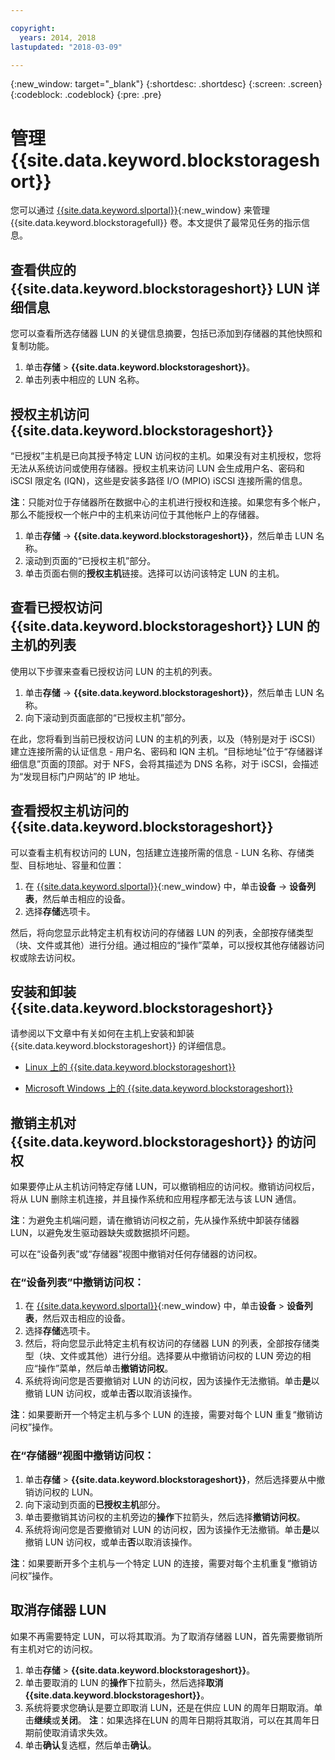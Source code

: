 ```yaml
---

copyright:
  years: 2014, 2018
lastupdated: "2018-03-09"

---
```

{:new_window: target="_blank"}
{:shortdesc: .shortdesc}
{:screen: .screen}
{:codeblock: .codeblock}
{:pre: .pre}

# 管理 {{site.data.keyword.blockstorageshort}}

您可以通过 [{{site.data.keyword.slportal}}](https://control.softlayer.com/){:new_window} 来管理 {{site.data.keyword.blockstoragefull}} 卷。本文提供了最常见任务的指示信息。

## 查看供应的 {{site.data.keyword.blockstorageshort}} LUN 详细信息

您可以查看所选存储器 LUN 的关键信息摘要，包括已添加到存储器的其他快照和复制功能。

1. 单击**存储** > **{{site.data.keyword.blockstorageshort}}**。
2. 单击列表中相应的 LUN 名称。

## 授权主机访问 {{site.data.keyword.blockstorageshort}}

“已授权”主机是已向其授予特定 LUN 访问权的主机。如果没有对主机授权，您将无法从系统访问或使用存储器。授权主机来访问 LUN 会生成用户名、密码和 iSCSI 限定名 (IQN)，这些是安装多路径 I/O (MPIO) iSCSI 连接所需的信息。

**注**：只能对位于存储器所在数据中心的主机进行授权和连接。如果您有多个帐户，那么不能授权一个帐户中的主机来访问位于其他帐户上的存储器。

1. 单击**存储** -> **{{site.data.keyword.blockstorageshort}}**，然后单击 LUN 名称。
2. 滚动到页面的“已授权主机”部分。
3. 单击页面右侧的**授权主机**链接。选择可以访问该特定 LUN 的主机。

 

## 查看已授权访问 {{site.data.keyword.blockstorageshort}} LUN 的主机的列表

使用以下步骤来查看已授权访问 LUN 的主机的列表。

1. 单击**存储** -> **{{site.data.keyword.blockstorageshort}}**，然后单击 LUN 名称。
2. 向下滚动到页面底部的“已授权主机”部分。

在此，您将看到当前已授权访问 LUN 的主机的列表，以及（特别是对于 iSCSI）建立连接所需的认证信息 - 用户名、密码和 IQN 主机。“目标地址”位于“存储器详细信息”页面的顶部。对于 NFS，会将其描述为 DNS 名称，对于 iSCSI，会描述为“发现目标门户网站”的 IP 地址。

 

## 查看授权主机访问的 {{site.data.keyword.blockstorageshort}}

可以查看主机有权访问的 LUN，包括建立连接所需的信息 - LUN 名称、存储类型、目标地址、容量和位置：

1. 在 [{{site.data.keyword.slportal}}](http://control.softlayer.com/){:new_window} 中，单击**设备** -> **设备列表**，然后单击相应的设备。
2. 选择**存储**选项卡。

然后，将向您显示此特定主机有权访问的存储器 LUN 的列表，全部按存储类型（块、文件或其他）进行分组。通过相应的“操作”菜单，可以授权其他存储器访问权或除去访问权。

 

## 安装和卸装 {{site.data.keyword.blockstorageshort}}

请参阅以下文章中有关如何在主机上安装和卸装 {{site.data.keyword.blockstorageshort}} 的详细信息。

- [Linux 上的 {{site.data.keyword.blockstorageshort}}](accessing_block_storage_linux.html)

- [Microsoft Windows 上的 {{site.data.keyword.blockstorageshort}}](accessing-block-storage-windows.html)

 

## 撤销主机对 {{site.data.keyword.blockstorageshort}} 的访问权

如果要停止从主机访问特定存储 LUN，可以撤销相应的访问权。撤销访问权后，将从 LUN 删除主机连接，并且操作系统和应用程序都无法与该 LUN 通信。

**注**：为避免主机端问题，请在撤销访问权之前，先从操作系统中卸装存储器 LUN，以避免发生驱动器缺失或数据损坏问题。

可以在“设备列表”或“存储器”视图中撤销对任何存储器的访问权。

### 在“设备列表”中撤销访问权：

1. 在 [{{site.data.keyword.slportal}}](https://control.softlayer.com/){:new_window} 中，单击**设备** > **设备列表**，然后双击相应的设备。
2. 选择**存储**选项卡。
3. 然后，将向您显示此特定主机有权访问的存储器 LUN 的列表，全部按存储类型（块、文件或其他）进行分组。选择要从中撤销访问权的 LUN 旁边的相应“操作”菜单，然后单击**撤销访问权**。
4. 系统将询问您是否要撤销对 LUN 的访问权，因为该操作无法撤销。单击**是**以撤销 LUN 访问权，或单击**否**以取消该操作。

**注**：如果要断开一个特定主机与多个 LUN 的连接，需要对每个 LUN 重复“撤销访问权”操作。


### 在“存储器”视图中撤销访问权：

1. 单击**存储** > **{{site.data.keyword.blockstorageshort}}**，然后选择要从中撤销访问权的 LUN。
2. 向下滚动到页面的**已授权主机**部分。
3. 单击要撤销其访问权的主机旁边的**操作**下拉箭头，然后选择**撤销访问权**。
4. 系统将询问您是否要撤销对 LUN 的访问权，因为该操作无法撤销。单击**是**以撤销 LUN 访问权，或单击**否**以取消该操作。

**注**：如果要断开多个主机与一个特定 LUN 的连接，需要对每个主机重复“撤销访问权”操作。

 

## 取消存储器 LUN

如果不再需要特定 LUN，可以将其取消。为了取消存储器 LUN，首先需要撤销所有主机对它的访问权。

1. 单击**存储** > **{{site.data.keyword.blockstorageshort}}**。
2. 单击要取消的 LUN 的**操作**下拉箭头，然后选择**取消 {{site.data.keyword.blockstorageshort}}**。
3. 系统将要求您确认是要立即取消 LUN，还是在供应 LUN 的周年日期取消。单击**继续**或**关闭**。
**注**：如果选择在LUN 的周年日期将其取消，可以在其周年日期前使取消请求失效。
4. 单击**确认**复选框，然后单击**确认**。

 

